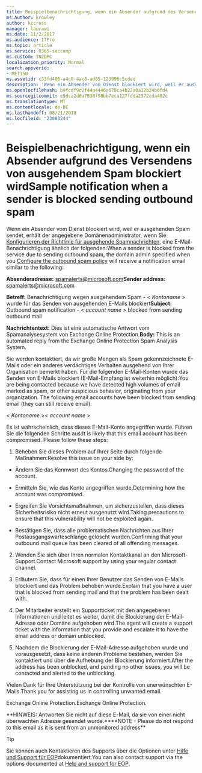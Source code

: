 ```yaml
---
title: Beispielbenachrichtigung, wenn ein Absender aufgrund des Versendens von ausgehendem Spam blockiert wird
ms.author: krowley
author: kccross
manager: laurawi
ms.date: 11/2/2017
ms.audience: ITPro
ms.topic: article
ms.service: O365-seccomp
ms.custom: TN2DMC
localization_priority: Normal
search.appverid:
- MET150
ms.assetid: c33fd406-a4c8-4ac8-ad85-123996c5cded
description: 'Wenn ein Absender vom Dienst blockiert wird, weil er ausgehenden Spam sendet, erhält der angegebene Domänenadministrator, wenn Sie Konfigurieren der Richtlinie für ausgehende Spamnachrichten, eine E-Mail-Benachrichtigung ähnlich der folgenden:'
ms.openlocfilehash: b9fcdf9c2f44a4446a678ca4b22a0a12b24b6fd4
ms.sourcegitcommit: e9dca2d6a7838f98bb7eca127fdda2372cda402c
ms.translationtype: MT
ms.contentlocale: de-DE
ms.lasthandoff: 08/21/2018
ms.locfileid: "23003244"
---
```

# <a name="sample-notification-when-a-sender-is-blocked-sending-outbound-spam"></a><span data-ttu-id="594b5-103">Beispielbenachrichtigung, wenn ein Absender aufgrund des Versendens von ausgehendem Spam blockiert wird</span><span class="sxs-lookup"><span data-stu-id="594b5-103">Sample notification when a sender is blocked sending outbound spam</span></span>

<span data-ttu-id="594b5-104">Wenn ein Absender vom Dienst blockiert wird, weil er ausgehenden Spam sendet, erhält der angegebene Domänenadministrator, wenn Sie [Konfigurieren der Richtlinie für ausgehende Spamnachrichten](configure-the-outbound-spam-policy.md), eine E-Mail-Benachrichtigung ähnlich der folgenden:</span><span class="sxs-lookup"><span data-stu-id="594b5-104">When a sender is blocked from the service due to sending outbound spam, the domain admin specified when you [Configure the outbound spam policy](configure-the-outbound-spam-policy.md) will receive a notification email similar to the following:</span></span> 
  
 <span data-ttu-id="594b5-105">**Absenderadresse:** spamalerts@microsoft.com</span><span class="sxs-lookup"><span data-stu-id="594b5-105">**Sender address:** spamalerts@microsoft.com</span></span> 
  
 <span data-ttu-id="594b5-106">**Betreff:** Benachrichtigung wegen ausgehendem Spam - \<  *Kontoname*  \> wurde für das Senden von ausgehenden E-Mails blockiert</span><span class="sxs-lookup"><span data-stu-id="594b5-106">**Subject:** Outbound spam notification - \<  *account name*  \> blocked from sending outbound mail</span></span> 
  
 <span data-ttu-id="594b5-107">**Nachrichtentext:** Dies ist eine automatische Antwort vom Spamanalysesystem von Exchange Online Protection.</span><span class="sxs-lookup"><span data-stu-id="594b5-107">**Body:** This is an automated reply from the Exchange Online Protection Spam Analysis System.</span></span> 
  
<span data-ttu-id="594b5-p101">Sie werden kontaktiert, da wir große Mengen als Spam gekennzeichnete E-Mails oder ein anderes verdächtiges Verhalten ausgehend von Ihrer Organisation bemerkt haben. Für die folgenden E-Mail-Konten wurde das Senden von E-Mails blockiert (E-Mail-Empfang ist weiterhin möglich):</span><span class="sxs-lookup"><span data-stu-id="594b5-p101">You are being contacted because we have detected high volumes of email marked as spam, or other suspicious behavior, originating from your organization. The following email accounts have been blocked from sending email (they can still receive email):</span></span>
  
<span data-ttu-id="594b5-110">\< *Kontoname*  \></span><span class="sxs-lookup"><span data-stu-id="594b5-110">\< *account name*  \></span></span> 
  
<span data-ttu-id="594b5-p102">Es ist wahrscheinlich, dass dieses E-Mail-Konto angegriffen wurde. Führen Sie die folgenden Schritte aus:</span><span class="sxs-lookup"><span data-stu-id="594b5-p102">It is likely that this email account has been compromised. Please follow these steps:</span></span>
  
1. <span data-ttu-id="594b5-113">Beheben Sie dieses Problem auf Ihrer Seite durch folgende Maßnahmen:</span><span class="sxs-lookup"><span data-stu-id="594b5-113">Resolve this issue on your side by:</span></span>
    
  - <span data-ttu-id="594b5-114">Ändern Sie das Kennwort des Kontos.</span><span class="sxs-lookup"><span data-stu-id="594b5-114">Changing the password of the account.</span></span>
    
  - <span data-ttu-id="594b5-115">Ermitteln Sie, wie das Konto angegriffen wurde.</span><span class="sxs-lookup"><span data-stu-id="594b5-115">Determining how the account was compromised.</span></span>
    
  - <span data-ttu-id="594b5-116">Ergreifen Sie Vorsichtsmaßnahmen, um sicherzustellen, dass dieses Sicherheitsrisiko nicht erneut ausgenutzt wird.</span><span class="sxs-lookup"><span data-stu-id="594b5-116">Taking precautions to ensure that this vulnerability will not be exploited again.</span></span>
    
  - <span data-ttu-id="594b5-117">Bestätigen Sie, dass alle problematischen Nachrichten aus Ihrer Postausgangswarteschlange gelöscht wurden.</span><span class="sxs-lookup"><span data-stu-id="594b5-117">Confirming that your outbound mail queue has been cleared of all offending messages.</span></span>
    
2. <span data-ttu-id="594b5-118">Wenden Sie sich über Ihren normalen Kontaktkanal an den Microsoft-Support.</span><span class="sxs-lookup"><span data-stu-id="594b5-118">Contact Microsoft support by using your regular contact channel.</span></span>
    
3. <span data-ttu-id="594b5-119">Erläutern Sie, dass für einen Ihrer Benutzer das Senden von E-Mails blockiert und das Problem behoben wurde.</span><span class="sxs-lookup"><span data-stu-id="594b5-119">Explain that you have a user that is blocked from sending mail and that the problem has been dealt with.</span></span>
    
4. <span data-ttu-id="594b5-120">Der Mitarbeiter erstellt ein Supportticket mit den angegebenen Informationen und leitet es weiter, damit die Blockierung der E-Mail-Adresse oder Domäne aufgehoben wird.</span><span class="sxs-lookup"><span data-stu-id="594b5-120">The agent will create a support ticket with the information that you provide and escalate it to have the email address or domain unblocked.</span></span>
    
5. <span data-ttu-id="594b5-121">Nachdem die Blockierung der E-Mail-Adresse aufgehoben wurde und vorausgesetzt, dass keine anderen Probleme bestehen, werden Sie kontaktiert und über die Aufhebung der Blockierung informiert.</span><span class="sxs-lookup"><span data-stu-id="594b5-121">After the address has been unblocked, and pending no other issues, you will be contacted and alerted to the unblocking.</span></span>
    
<span data-ttu-id="594b5-122">Vielen Dank für Ihre Unterstützung bei der Kontrolle von unerwünschten E-Mails.</span><span class="sxs-lookup"><span data-stu-id="594b5-122">Thank you for assisting us in controlling unwanted email.</span></span>
  
<span data-ttu-id="594b5-123">Exchange Online Protection.</span><span class="sxs-lookup"><span data-stu-id="594b5-123">Exchange Online Protection.</span></span>
  
<span data-ttu-id="594b5-124">\*\*HINWEIS: Antworten Sie nicht auf diese E-Mail, da sie von einer nicht überwachten Adresse gesendet wurde.\*\*</span><span class="sxs-lookup"><span data-stu-id="594b5-124">\*\*NOTE - Please do not respond to this email as it is sent from an unmonitored address\*\*</span></span>
  
> [!TIP]
> <span data-ttu-id="594b5-125">Sie können auch Kontaktieren des Supports über die Optionen unter [Hilfe und Support für EOP](eop/help-and-support-for-eop.md)dokumentiert.</span><span class="sxs-lookup"><span data-stu-id="594b5-125">You can also contact support via the options documented at [Help and support for EOP](eop/help-and-support-for-eop.md).</span></span> 
  

